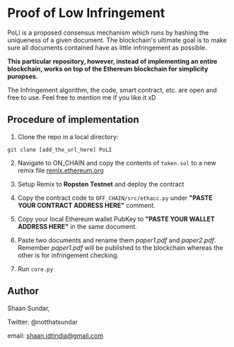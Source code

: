 # Proof of Low Infringement
PoLI is a proposed consensus mechanism which runs by hashing the uniqueness of a given document. The blockchain's ultimate goal is to make sure all documents contained have as little infringement as possible.

**This particular repository, however, instead of implementing an entire blockchain, works on top of the Ethereum blockchain for simplicity puropses.**

The Infringement algorithm, the code, smart contract, etc. are open and free to use. Feel free to mention me if you like it xD


## Procedure of implementation

1. Clone the repo in a local directory:

```git clone [add_the_url_here] PoLI```

2. Navigate to ON_CHAIN and copy the contents of `token.sol` to a new remix file [remix.ethereum.org](remix.ethereum.org)

3. Setup Remix to **Ropsten Testnet** and deploy the contract

4. Copy the contract code to ```OFF_CHAIN/src/ethacc.py``` under **"PASTE YOUR CONTRACT ADDRESS HERE"** comment.

5. Copy your local Ethereum wallet PubKey to **"PASTE YOUR WALLET ADDRESS HERE"** in the same document.

6. Paste two documents and rename them *paper1.pdf* and *paper2.pdf*. Remember *paper1.pdf* will be published to the blockchain whereas the other is for infringement checking.

7. Run ```core.py```

## Author

Shaan Sundar, 

Twitter: @notthatsundar

email: shaan.idtindia@gmail.com
